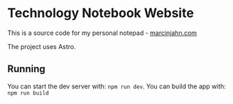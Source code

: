 # Technology Notebook Website

This is a source code for my personal notepad - [marcinjahn.com](https://marcinjahn.com)

The project uses Astro.

## Running 

You can start the dev server with: `npm run dev`.
You can build the app with: `npm run build`
